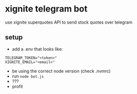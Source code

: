 # xignite telegram bot
use xignite superquotes API to send stock quotes over telegram

## setup
* add a .env that looks like:
```
TELEGRAM_TOKEN="<token>"
XIGNITE_EMAIL="<email>"
```
* be using the correct node version (check .nvmrc)
* run `node bot.js`
* ???
* profit
